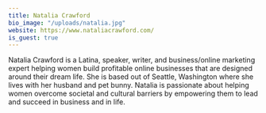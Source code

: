 ```yaml
---
title: Natalia Crawford
bio_image: "/uploads/natalia.jpg"
website: https://www.nataliacrawford.com/
is_guest: true
---
```


Natalia Crawford is a Latina, speaker, writer, and business/online marketing expert helping women build profitable online businesses that are designed around their dream life. She is based out of Seattle, Washington where she lives with her husband and pet bunny. Natalia is passionate about helping women overcome societal and cultural barriers by empowering them to lead and succeed in business and in life.